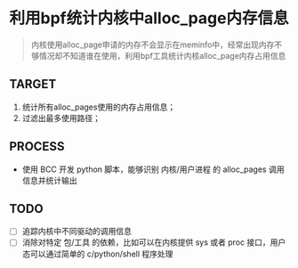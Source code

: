 # 利用bpf统计内核中alloc_page内存信息
> 内核使用alloc_page申请的内存不会显示在meminfo中，经常出现内存不够情况却不知道谁在使用，利用bpf工具统计内核alloc_page内存占用信息

## TARGET
1. 统计所有alloc_pages使用的内存占用信息；
2. 过滤出最多使用路径；

## PROCESS
- 使用 BCC 开发 python 脚本，能够识别 内核/用户进程 的 alloc_pages 调用信息并统计输出

## TODO
- [ ] 追踪内核中不同驱动的调用信息
- [ ] 消除对特定 包/工具 的依赖，比如可以在内核提供 sys 或者 proc 接口，用户态可以通过简单的 c/python/shell 程序处理